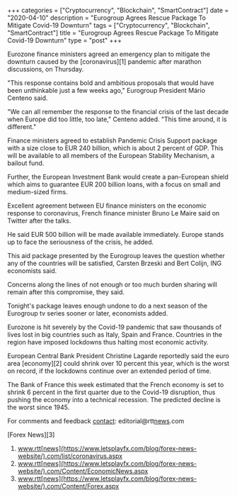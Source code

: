 +++
categories = ["Cryptocurrency", "Blockchain", "SmartContract"]
date = "2020-04-10"
description = "Eurogroup Agrees Rescue Package To Mitigate Covid-19 Downturn"
tags = ["Cryptocurrency", "Blockchain", "SmartContract"]
title = "Eurogroup Agrees Rescue Package To Mitigate Covid-19 Downturn"
type = "post"
+++

Eurozone finance ministers agreed an emergency plan to mitigate the
downturn caused by the [coronavirus][1] pandemic after marathon
discussions, on Thursday.

"This response contains bold and ambitious proposals that would have
been unthinkable just a few weeks ago," Eurogroup President Mário
Centeno said.

"We can all remember the response to the financial crisis of the last
decade when Europe did too little, too late," Centeno added. "This time
around, it is different."

Finance ministers agreed to establish Pandemic Crisis Support package
with a size close to EUR 240 billion, which is about 2 percent of GDP.
This will be available to all members of the European Stability
Mechanism, a bailout fund.

Further, the European Investment Bank would create a pan-European shield
which aims to guarantee EUR 200 billion loans, with a focus on small and
medium-sized firms.

Excellent agreement between EU finance ministers on the economic
response to coronavirus, French finance minister Bruno Le Maire said on
Twitter after the talks.

He said EUR 500 billion will be made available immediately. Europe
stands up to face the seriousness of the crisis, he added.

This aid package presented by the Eurogroup leaves the question whether
any of the countries will be satisfied, Carsten Brzeski and Bert Colijn,
ING economists said.

Concerns along the lines of not enough or too much burden sharing will
remain after this compromise, they said.

Tonight's package leaves enough undone to do a next season of the
Eurogroup tv series sooner or later, economists added.

Eurozone is hit severely by the Covid-19 pandemic that saw thousands of
lives lost in big countries such as Italy, Spain and France. Countries
in the region have imposed lockdowns thus halting most economic
activity.

European Central Bank President Christine Lagarde reportedly said the
euro area [economy][2] could shrink over 10 percent this year, which is
the worst on record, if the lockdowns continue over an extended period
of time.

The Bank of France this week estimated that the French economy is set to
shrink 6 percent in the first quarter due to the Covid-19 disruption,
thus pushing the economy into a technical recession. The predicted
decline is the worst since 1945.

For comments and feedback [contact](https://www.playgroundfx.com/contact/): editorial@rtt[news](https://www.letsplayfx.com/blog/forex-news-website/).com

[Forex News][3]

   1. www.rtt[news](https://www.letsplayfx.com/blog/forex-news-website/).com/list/coronavirus.aspx
   2. www.rtt[news](https://www.letsplayfx.com/blog/forex-news-website/).com/Content/EconomicNews.aspx
   3. www.rtt[news](https://www.letsplayfx.com/blog/forex-news-website/).com/Content/Forex.aspx